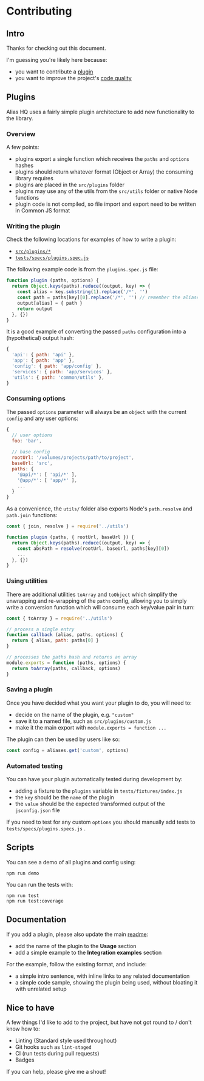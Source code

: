 # Contributing

## Intro

Thanks for checking out this document.

I'm guessing you're likely here because:

- you want to contribute a [plugin](#plugins)
- you want to improve the project's [code quality](#nice-to-have)

## Plugins

Alias HQ uses a fairly simple plugin architecture to add new functionality to the library.

### Overview

A few points:

- plugins export a single function which receives the `paths` and `options` hashes
- plugins should return whatever format (Object or Array) the consuming library requires
- plugins are placed in the `src/plugins` folder
- plugins may use any of the utils from the `src/utils` folder or native Node functions
- plugin code is not compiled, so file import and export need to be written in Common JS format

### Writing the plugin

Check the following locations for examples of how to write a plugin:

- [`src/plugins/*`](https://github.com/davestewart/alias-hq/tree/master/src/plugins)
- [`tests/specs/plugins.spec.js`](https://github.com/davestewart/alias-hq/blob/master/tests/specs/plugins.spec.js)

The following example code is from the `plugins.spec.js` file:

```js
function plugin (paths, options) {
  return Object.keys(paths).reduce((output, key) => {
    const alias = key.substring(1).replace('/*', '')
    const path = paths[key][0].replace('/*', '') // remember the aliases format supports multiple paths!
    output[alias] = { path }
    return output
  }, {})
}
```

It is a good example of converting the passed `paths` configuration into a (hypothetical) output hash:

```js
{
  'api': { path: 'api' },
  'app': { path: 'app' },
  'config': { path: 'app/config' },
  'services': { path: 'app/services' },
  'utils': { path: 'common/utils' },
}
```

### Consuming options

The passed `options` parameter will always be an `object` with the current `config` and any user options:

```js
{
  // user options
  foo: 'bar',
  
  // base config
  rootUrl: '/volumes/projects/path/to/project',
  baseUrl: 'src',
  paths: {
    '@api/*': [ 'api/*' ],
    '@app/*': [ 'app/*' ],
    ...
  }
}
```

As a convenience, the `utils/` folder also exports Node's `path.resolve` and `path.join` functions:

```js
const { join, resolve } = require('../utils')

function plugin (paths, { rootUrl, baseUrl }) {
  return Object.keys(paths).reduce((output, key) => {
    const absPath = resolve(rootUrl, baseUrl, paths[key][0])
    ...
  }, {})
}
```

### Using utilities

There are additional utilities `toArray` and `toObject` which simplify the unwrapping and re-wrapping of the `paths` config, allowing you to simply write a conversion function which will consume each key/value pair in turn:

```js 
const { toArray } = require('../utils')

// process a single entry
function callback (alias, paths, options) {
  return { alias, path: paths[0] }
}

// processes the paths hash and returns an array
module.exports = function (paths, options) {
  return toArray(paths, callback, options)
}

```

### Saving a plugin

Once you have decided what you want your plugin to do, you will need to:

- decide on the name of the plugin, e.g. `"custom"`
- save it to a named file, such as `src/plugins/custom.js`
- make it the main export with `module.exports = function ...` 

The plugin can then be used by users like so:

```js
const config = aliases.get('custom', options)
```

### Automated testing

You can have your plugin automatically tested during development by:

- adding a fixture to the `plugins` variable in `tests/fixtures/index.js`
- the `key` should be the `name` of the plugin
- the `value` should be the expected transformed output of the `jsconfig.json` file

If you need to test for any custom `options` you should manually add tests to `tests/specs/plugins.specs.js` . 

## Scripts

You can see a demo of all plugins and config using:

```
npm run demo
```

You can run the tests with:

```
npm run test
npm run test:coverage
```

## Documentation

If you add a plugin, please also update the main [readme](README.md):

- add the name of the plugin to the **Usage** section
- add a simple example to the **Integration examples** section 

For the example, follow the existing format, and include:

- a simple intro sentence, with inline links to any related documentation
- a simple code sample, showing the plugin being used, without bloating it with unrelated setup

## Nice to have

A few things I'd like to add to the project, but have not got round to / don't know how to:

- Linting (Standard style used throughout)
- Git hooks such as `lint-staged`
- CI (run tests during pull requests)
- Badges

If you can help, please give me a shout!

